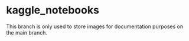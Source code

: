 # kaggle_notebooks
This branch is only used to store images for documentation purposes on the main branch. 